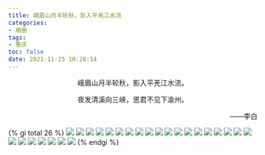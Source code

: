 ```yaml
---
title: 峨眉山月半轮秋，影入平羌江水流
categories:
- 相册
tags:
- 重庆
toc: false
date: 2021-11-25 10:28:14
---
```


<p align="center">峨眉山月半轮秋，影入平羌江水流。</p>
<p align="center">夜发清溪向三峡，思君不见下渝州。</p>
<p align="right">——李白</p>

<!-- more-->

{% gi total 26 %}
    ![](/24/IMG_20201106_121751.jpg)
    ![](/24/IMG_20201106_122905.jpg)
    ![](/24/IMG_20201106_123005.jpg)
    ![](/24/IMG_20201106_123009.jpg)
    ![](/24/IMG_20201106_123110.jpg)
    ![](/24/IMG_20201106_140557.jpg)
    ![](/24/IMG_20201106_140559.jpg)
    ![](/24/IMG_20201106_142030.jpg)
    ![](/24/IMG_20201106_142746.jpg)
    ![](/24/IMG_20201106_142751.jpg)
    ![](/24/IMG_20201106_151914.jpg)
    ![](/24/IMG_20201106_195138.jpg)
    ![](/24/IMG_20201106_195159.jpg)
    ![](/24/IMG_20201106_195727.jpg)
    ![](/24/IMG_20201106_195836.jpg)
    ![](/24/IMG_20201106_195840.jpg)
    ![](/24/IMG_20201106_200733.jpg)
    ![](/24/IMG_20201106_225312.jpg)
    ![](/24/IMG_20201107_140103.jpg)
    ![](/24/IMG_20201107_143654.jpg)
    ![](/24/IMG_20201107_150118.jpg)
    ![](/24/IMG_20201108_100727.jpg)
    ![](/24/IMG_20201108_151951.jpg)
    ![](/24/IMG_20201109_124540.jpg)
    ![](/24/IMG_20201109_125013.jpg)
    ![](/24/IMG_20201109_225929.jpg)
{% endgi %}